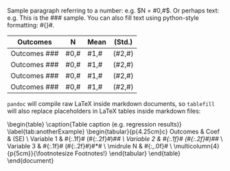 <!-- tablefill:start tab:paragraph -->

Sample paragraph referring to a number: e.g. $N = #0,#$.  Or perhaps
text: e.g. This is the ### sample. You can also fill text using
python-style formatting: #{}#.

<!-- tablefill:end -->

<!-- tablefill:start tab:example -->

| Outcomes     | N    | Mean | (Std.) |
| ------------ | ---- | ---- | ------ |
| Outcomes ### | #0,# | #1,# | (#2,#) |
| Outcomes ### | #0,# | #1,# | (#2,#) |
| Outcomes ### | #0,# | #1,# | (#2,#) |
| Outcomes ### | #0,# | #1,# | (#2,#) |

<!-- tablefill:end -->

`pandoc` will compile raw LaTeX inside markdown documents, so
`tablefill` will also replace placeholders in LaTeX tables inside
markdown files:

\begin{table}
  \caption{Table caption (e.g. regression results)}
  \label{tab:anotherExample}
  \begin{tabular}{p{4.25cm}c}
    Outcomes
    & Coef
    & (SE)
    \\
    Variable 1 & \#{:.1f}\# (\#{:.2f}\#)\#*\# \\
    Variable 2 & \#{:.1f}\# (\#{:.2f}\#)\#*\# \\
    Variable 3 & \#{:.1f}\# (\#{:.2f}\#)\#*\# \\
    \midrule
             N & \#{:,.0f}\# \\
    \multicolumn{4}{p{5cm}}{\footnotesize Footnotes!}
  \end{tabular}
\end{table}
\end{document}
